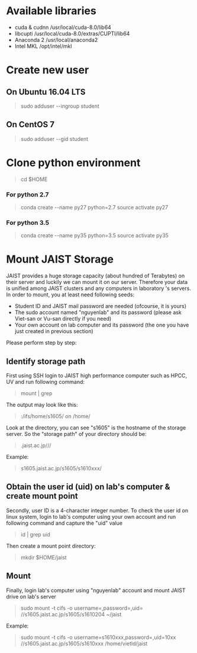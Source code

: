 #  Available libraries
    
  - cuda & cudnn     /usr/local/cuda-8.0/lib64
  - libcupti         /usr/local/cuda-8.0/extras/CUPTI/lib64
  - Anaconda 2       /usr/local/anaconda2
  - Intel MKL        /opt/intel/mkl

#  Create new user 
## On Ubuntu 16.04 LTS
> sudo adduser <your-username> --ingroup student
## On CentOS 7
> sudo adduser <your-username> --gid student

#  Clone python environment

> cd $HOME
### For python 2.7
> conda create --name py27 python=2.7
> source activate py27
### For python 3.5
> conda create --name py35 python=3.5
source activate py35


# Mount JAIST Storage

JAIST provides a huge storage capacity (about hundred of Terabytes) on their server and luckily we can mount it on our server. Therefore your data is unified among JAIST clusters and any computers in laboratory 's servers. In order to mount, you at least need following seeds:
- Student ID and JAIST mail password are needed (ofcourse, it is yours)
- The sudo account named "nguyenlab" and its password (please ask Viet-san or Vu-san directly if you need)
- Your own account on lab computer and its password (the one you have just created in previous section)

Please perform step by step:

## Identify storage path
First using SSH login to JAIST high performance computer such as HPCC, UV and run following command:

> mount | grep <your-student-id>

The output may look like this:

> <IP-ADDR>:/ifs/home/s1605/<your-student-id> on /home/<your-student-id>

Look at the directory, you can see "s1605" is the hostname of the storage server. So the "storage path" of your directory should be: 
> <storage-hostname>.jaist.ac.jp/<storage-hostname>/<your-student-id>/

Example:

> s1605.jaist.ac.jp/s1605/s1610xxx/


## Obtain the user id (uid) on lab's computer & create mount point
Secondly, user ID is a 4-character integer number. To check the user id on linux system, login to lab's computer using your own account and run following command and capture the "uid" value

> id | grep uid

Then create a mount point directory:
> mkdir $HOME/jaist


## Mount 

Finally, login lab's computer using "nguyenlab" account and mount JAIST drive on lab's server

> sudo mount -t cifs -o username=<your-studen-id>,password=<your-jaist-mail-password>,uid=<the-user-id-in-prev-step> //s1605.jaist.ac.jp/s1605/s1610204 ~/jaist

Example:

> sudo mount -t cifs -o username=s1610xxx,password=<my-secret-password>,uid=10xx //s1605.jaist.ac.jp/s1605/s1610xxx /home/vietld/jaist


